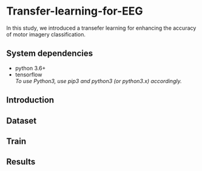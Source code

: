 # Transfer-learning-for-EEG
In this study, we introduced a transefer learning for enhancing the accuracy of motor imagery classification.

## System dependencies
- python 3.6+
- tensorflow  
*To use Python3, use pip3 and python3 (or python3.x) accordingly.*

## Introduction

## Dataset


## Train

## Results
